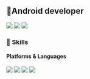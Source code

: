## 📱Android developer
<img src="https://img.shields.io/badge/Velog-20C997?style=flat-square&logo=Velog&logoColor=white"/> <img src="https://img.shields.io/badge/Git-F05032?style=flat-square&logo=Git&logoColor=white"/>  <img src="https://img.shields.io/badge/GitHub-181717?style=flat-square&logo=GitHub&logoColor=white"/>
### 💪 Skills 
#### Platforms & Languages
<p>
  <img src="https://img.shields.io/badge/Android-3DDC84?style=flat-square&logo=Android&logoColor=white"/> <img src="https://img.shields.io/badge/AndroidStudio-3DDC84?style=flat-square&logo=AndroidStudio&logoColor=white"/> 
  <img src="https://img.shields.io/badge/Kotlin-7F52FF?style=flat-square&logo=Kotlin&logoColor=white"/> 
  <img src="https://img.shields.io/badge/Java-007396?style=flat-square&logo=Java&logoColor=white"/>
</p>
 
<!--
**kimnahee1529/kimnahee1529** is a ✨ _special_ ✨ repository because its `README.md` (this file) appears on your GitHub profile.

Here are some ideas to get you started:

- 🔭 I’m currently working on ...
- 🌱 I’m currently learning ...
- 👯 I’m looking to collaborate on ...
- 🤔 I’m looking for help with ...
- 💬 Ask me about ...
- 📫 How to reach me: ...
- 😄 Pronouns: ...
- ⚡ Fun fact: ...

-->
